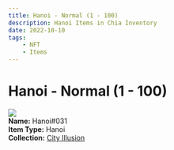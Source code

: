 ```yaml
---
title: Hanoi - Normal (1 - 100)
description: Hanoi Items in Chia Inventory
date: 2022-10-10
tags:
    - NFT
    - Items
---
```


# Hanoi - Normal (1 - 100)
<div class="item_thumbnail">
<img loading="lazy" src="https://yn7olv2wpaxeusqohmgplhha3ej5py5vpaoaldas4svphierugoq.arweave.net/w37l11Z4LkpKDjsM9Zzg2RPX47V4HAWMEuSq86CRoZ0"><br/>
<div><strong>Name:</strong> Hanoi#031</div>
<div><strong>Item Type:</strong> Hanoi</div>
<div><strong>Collection:</strong> <a href="https://www.spacescan.io/xch/nft/collection/col1lend2dcn558km4wcwta4xnkfv3xpcmlp9kyt0m909emvfxechlyqdl5ndg">City Illusion</a></div>
</div>

